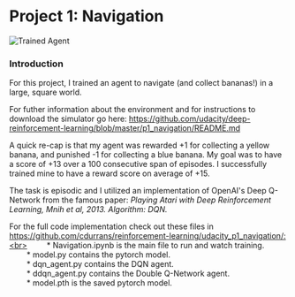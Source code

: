 [//]: # (Image References)

# Project 1: Navigation

[image1]: https://user-images.githubusercontent.com/10624937/42135619-d90f2f28-7d12-11e8-8823-82b970a54d7e.gif "Trained Agent"

![Trained Agent][image1]

### Introduction

For this project, I trained an agent to navigate (and collect bananas!) in a large, square world.  

For futher information about the environment and for instructions to download the simulator go here: https://github.com/udacity/deep-reinforcement-learning/blob/master/p1_navigation/README.md

A quick re-cap is that my agent was rewarded +1 for collecting a yellow banana, and punished -1 for collecting a blue banana. My goal was to have a score of +13 over a 100 consecutive span of episodes. I successfully trained mine to have a reward score on average of +15.

The task is episodic and I utilized an implementation of OpenAI's Deep Q-Network from the famous paper: <em>Playing Atari with Deep Reinforcement Learning, Mnih et al, 2013. Algorithm: DQN.</em>

For the full code implementation check out these files in<br>https://github.com/cdurrans/reinforcement-learning/udacity_p1_navigation/:<br>
&nbsp;&nbsp;&nbsp;&nbsp;&nbsp;&nbsp;&nbsp;&nbsp;* Navigation.ipynb is the main file to run and watch training.<br>
&nbsp;&nbsp;&nbsp;&nbsp;&nbsp;&nbsp;&nbsp;&nbsp;* model.py contains the pytorch model.<br>
&nbsp;&nbsp;&nbsp;&nbsp;&nbsp;&nbsp;&nbsp;&nbsp;* dqn_agent.py contains the DQN agent.<br>
&nbsp;&nbsp;&nbsp;&nbsp;&nbsp;&nbsp;&nbsp;&nbsp;* ddqn_agent.py contains the Double Q-Network agent.<br>
&nbsp;&nbsp;&nbsp;&nbsp;&nbsp;&nbsp;&nbsp;&nbsp;* model.pth is the saved pytorch model.<br>









